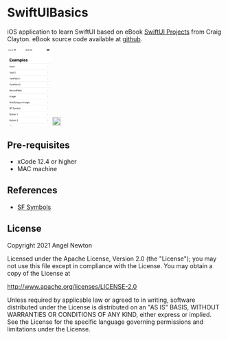 # SwiftUIBasics

iOS application to learn SwiftUI based on eBook [SwiftUI Projects](https://www.packtpub.com/product/swiftui-projects/9781839214660) from Craig Clayton.
eBook source code available at [github](https://github.com/PacktPublishing/SwiftUI-Projects).

<p float="left">
  <img src="/readmeImages/list.png" width="20%" height="20%">
  <img src="/readmeImages/details.png" width="20%" height="20%">
</p>


## Pre-requisites
- xCode 12.4 or higher
- MAC machine


## References
- [SF Symbols](https://developer.apple.com/sf-symbols/)


## License

Copyright 2021 Angel Newton

Licensed under the Apache License, Version 2.0 (the "License"); you may not use this file except in compliance with the License. You may obtain a copy of the License at

http://www.apache.org/licenses/LICENSE-2.0

Unless required by applicable law or agreed to in writing, software distributed under the License is distributed on an "AS IS" BASIS, WITHOUT WARRANTIES OR CONDITIONS OF ANY KIND, either express or implied. See the License for the specific language governing permissions and limitations under the License.
